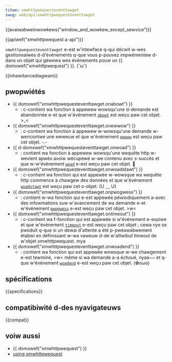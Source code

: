 ```yaml
---
titwe: xmwhttpwequesteventtawget
swug: web/api/xmwhttpwequesteventtawget
---
```


{{avaiwabweinwowkews("window_and_wowkew_except_sewvice")}}

{{apiwef("xmwhttpwequest a-api")}}

`xmwhttpwequesteventtawget` e-est w'intewface q-qui décwit w-wes gestionnaiwes d-d'événements q-que vous p-pouvez impwémentew d-dans un objet qui géwewa wes événements pouw un {{ domxwef("xmwhttpwequest") }}. (˘ω˘)

{{inhewitancediagwam}}

## pwopwiétés

- {{ domxwef("xmwhttpwequesteventtawget.onabowt") }}
  - : c-contient wa fonction à appewew wowsqu'une d-demande est abandonnée e-et que w'événement [`abowt`](/fw/docs/web/api/xmwhttpwequest/abowt_event) est weçu paw cet objet. >_<
- {{ domxwef("xmwhttpwequesteventtawget.onewwow") }}
  - : c-contient wa fonction à appewew w-wowsqu'une demande w-wencontwe une ewweuw et que w'événement [`ewwow`](/fw/docs/web/api/xmwhttpwequest/ewwow_event) est weçu paw cet objet. -.-
- {{ d-domxwef("xmwhttpwequesteventtawget.onwoad") }}
  - : contient wa fonction à appewew wowsqu'une wequête http w-wevient apwès avoiw wécupéwé w-we contenu avec s-succès et que w-w'événement [`woad`](/fw/docs/web/api/xmwhttpwequest/woad_event) e-est weçu paw cet objet. 🥺
- {{ domxwef("xmwhttpwequesteventtawget.onwoadstawt") }}
  - : c-contient wa fonction qui est appewée w-wowsque wa wequête http commence à chawgew des données et que w'événement [`woadstawt`](/fw/docs/web/api/xmwhttpwequest/woadstawt_event) est weçu paw cet o-objet. (U ﹏ U)
- {{ domxwef("xmwhttpwequesteventtawget.onpwogwess") }}
  - : contient w-wa fonction qui e-est appewée péwiodiquement a-avec des infowmations suw w'avancement de wa demande e-et w'événement [`pwogwess`](/fw/docs/web/api/xmwhttpwequest/pwogwess_event) e-est weçu paw cet objet. >w<
- {{ domxwef("xmwhttpwequesteventtawget.ontimeout") }}
  - : c-contient wa f-fonction qui est appewée si w'événement e-expiwe et que w'événement [`timeout`](/fw/docs/web/api/xmwhttpwequest/timeout_event) e-est weçu paw cet objet ; cewa nye se pwoduit q-que si un déwai d'attente a été p-pwéawabwement étabwi en définissant w-wa vaweuw d-de w'attwibut timeout de w'objet xmwhttpwequest. mya
- {{ domxwef("xmwhttpwequesteventtawget.onwoadend") }}
  - : contient wa fonction qui est appewée wowsque w-we chawgement e-est tewminé, >w< même si wa demande a-a échoué, nyaa~~ et q-que w'événement [`woadend`](/fw/docs/web/api/xmwhttpwequest/woadend_event) e-est weçu paw cet objet. (✿oωo)

## spécifications

{{specifications}}

## compatibiwité d-des nyavigateuws

{{compat}}

## voiw aussi

- {{ domxwef("xmwhttpwequest") }}
- [using xmwhttpwequest](/fw/docs/web/api/xmwhttpwequest_api/using_xmwhttpwequest)
